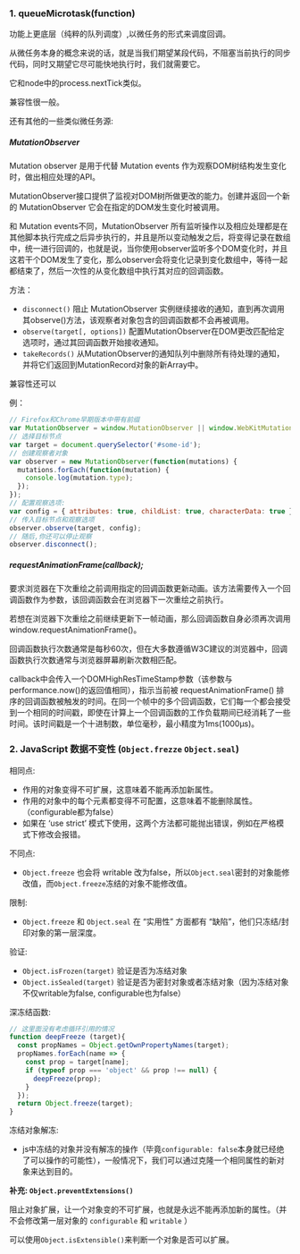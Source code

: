 ### 1. queueMicrotask(function)

功能上更底层（纯粹的队列调度）,以微任务的形式来调度回调。

从微任务本身的概念来说的话，就是当我们期望某段代码，不阻塞当前执行的同步代码，同时又期望它尽可能快地执行时，我们就需要它。

它和node中的process.nextTick类似。

兼容性很一般。

还有其他的一些类似微任务源:

##### MutationObserver

Mutation observer 是用于代替 Mutation events 作为观察DOM树结构发生变化时，做出相应处理的API。

MutationObserver接口提供了监视对DOM树所做更改的能力。创建并返回一个新的 MutationObserver 它会在指定的DOM发生变化时被调用。

和 Mutation events不同，MutationObserver 所有监听操作以及相应处理都是在其他脚本执行完成之后异步执行的，并且是所以变动触发之后，将变得记录在数组中，统一进行回调的，也就是说，当你使用observer监听多个DOM变化时，并且这若干个DOM发生了变化，那么observer会将变化记录到变化数组中，等待一起都结束了，然后一次性的从变化数组中执行其对应的回调函数。

方法：

* `disconnect()`  阻止 MutationObserver 实例继续接收的通知，直到再次调用其observe()方法，该观察者对象包含的回调函数都不会再被调用。
* `observe(target[, options])` 配置MutationObserver在DOM更改匹配给定选项时，通过其回调函数开始接收通知。
* `takeRecords()` 从MutationObserver的通知队列中删除所有待处理的通知，并将它们返回到MutationRecord对象的新Array中。

兼容性还可以

例：

```javascript
// Firefox和Chrome早期版本中带有前缀
var MutationObserver = window.MutationObserver || window.WebKitMutationObserver || window.MozMutationObserver
// 选择目标节点
var target = document.querySelector('#some-id'); 
// 创建观察者对象
var observer = new MutationObserver(function(mutations) {  
  mutations.forEach(function(mutation) { 
    console.log(mutation.type); 
  }); 
}); 
// 配置观察选项:
var config = { attributes: true, childList: true, characterData: true } 
// 传入目标节点和观察选项
observer.observe(target, config); 
// 随后,你还可以停止观察
observer.disconnect();
```

##### requestAnimationFrame(callback);

要求浏览器在下次重绘之前调用指定的回调函数更新动画。该方法需要传入一个回调函数作为参数，该回调函数会在浏览器下一次重绘之前执行。

若想在浏览器下次重绘之前继续更新下一帧动画，那么回调函数自身必须再次调用window.requestAnimationFrame()。

回调函数执行次数通常是每秒60次，但在大多数遵循W3C建议的浏览器中，回调函数执行次数通常与浏览器屏幕刷新次数相匹配。

callback中会传入一个DOMHighResTimeStamp参数（该参数与performance.now()的返回值相同），指示当前被 requestAnimationFrame() 排序的回调函数被触发的时间。在同一个帧中的多个回调函数，它们每一个都会接受到一个相同的时间戳，即使在计算上一个回调函数的工作负载期间已经消耗了一些时间。该时间戳是一个十进制数，单位毫秒，最小精度为1ms(1000μs)。

### 2. JavaScript 数据不变性 (`Object.frezze` `Object.seal`)

相同点:
* 作用的对象变得不可扩展，这意味着不能再添加新属性。
* 作用的对象中的每个元素都变得不可配置，这意味着不能删除属性。（configurable都为false）
* 如果在 ‘use strict’ 模式下使用，这两个方法都可能抛出错误，例如在严格模式下修改会报错。

不同点:
* `Object.freeze` 也会将 writable 改为false，所以`Object.seal`密封的对象能修改值，而`Object.freeze`冻结的对象不能修改值。

限制:
* `Object.freeze` 和 `Object.seal` 在 “实用性” 方面都有 “缺陷”，他们只冻结/封印对象的第一层深度。

验证:
* `Object.isFrozen(target)` 验证是否为冻结对象
* `Object.isSealed(target)` 验证是否为密封对象或者冻结对象（因为冻结对象不仅writable为false, configurable也为false）

深冻结函数:

```javascript
// 这里面没有考虑循环引用的情况
function deepFreeze (target){
  const propNames = Object.getOwnPropertyNames(target);
  propNames.forEach(name => {
    const prop = target[name];
    if (typeof prop === 'object' && prop !== null) {
      deepFreeze(prop);
    }
  });
  return Object.freeze(target);
}
```

冻结对象解冻:

* js中冻结的对象并没有解冻的操作（毕竟`configurable: false`本身就已经绝了可以操作的可能性），一般情况下，我们可以通过克隆一个相同属性的新对象来达到目的。

**补充: `Object.preventExtensions()`**

阻止对象扩展，让一个对象变的不可扩展，也就是永远不能再添加新的属性。（并不会修改第一层对象的 `configurable` 和 `writable` ）

可以使用`Object.isExtensible()`来判断一个对象是否可以扩展。


